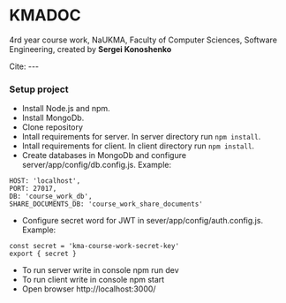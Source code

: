 # KMADOC

4rd year course work, NaUKMA, Faculty of Computer Sciences, Software Engineering, created by **Sergei Konoshenko**

Cite: ---

### Setup project
* Install Node.js and npm.
* Install MongoDb.
* Clone repository
* Intall requirements for server. In server directory run `npm install`.
* Intall requirements for client. In client directory run `npm install`.
* Create databases in MongoDb and configure server/app/config/db.config.js. Example:
```
HOST: 'localhost',
PORT: 27017,
DB: 'course_work_db',
SHARE_DOCUMENTS_DB: 'course_work_share_documents'
```
* Configure secret word for JWT in sever/app/config/auth.config.js. Example:
```
const secret = 'kma-course-work-secret-key'
export { secret }
```
* To run server write in console npm run dev
* To run client write in console npm start
* Open browser http://localhost:3000/
